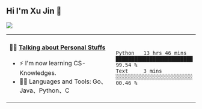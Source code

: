 
## Hi I'm Xu Jin 👋
![](https://komarev.com/ghpvc/?username=jiayouxujin&color=brightgreen&label=PROFILE+VIEWS)



<table align="center">
<tr>
<td valign="top" width="60%">

#### 🏋️‍♀️ <a href="https://github.com/jiayouxujin" target="_blank">Talking about Personal Stuffs</a>
<!-- recent_releases starts -->

- ⚡  I'm now learning CS-Knowledges.  
- 🏊‍♂️ Languages and Tools: Go、Java、Python、C
<!-- recent_releases ends -->
</td>
<td>
 
<!--START_SECTION:waka-->

```text
Python   13 hrs 46 mins  █████████████████████████   99.54 %
Text     3 mins          ░░░░░░░░░░░░░░░░░░░░░░░░░   00.46 %
```

<!--END_SECTION:waka-->
 
</td>
</tr>
</table>





